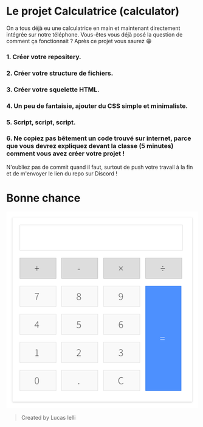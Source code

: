 # Le projet Calculatrice (calculator)

On a tous déjà eu une calculatrice en main et maintenant directement intégrée sur notre téléphone. Vous-êtes vous déjà posé la question de comment ça fonctionnait ? Après ce projet vous saurez 😁

### 1. Créer votre repositery. 
### 2. Créer votre structure de fichiers.
### 3. Créer votre squelette HTML.
### 4. Un peu de fantaisie, ajouter du CSS simple et minimaliste.
### 5. Script, script, script.
### 6. Ne copiez pas bêtement un code trouvé sur internet, parce que vous devrez expliquez devant la classe (5 minutes) comment vous avez créer votre projet !

N'oubliez pas de commit quand il faut, surtout de push votre travail à la fin et de m'envoyer le lien du repo sur Discord !

# Bonne chance

![](./Resources/VikasLalwaniCalcDesign.png)

> Created by Lucas Ielli